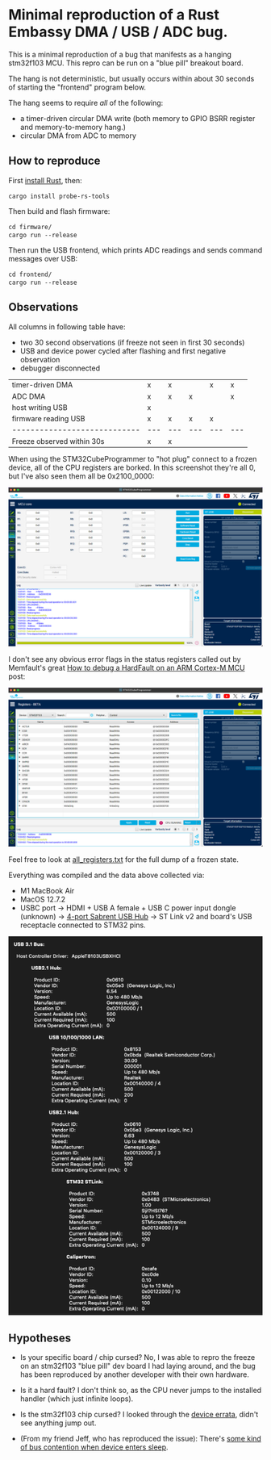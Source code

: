 # Minimal reproduction of a Rust Embassy DMA / USB / ADC bug.

This is a minimal reproduction of a bug that manifests as a hanging stm32f103 MCU.
This repro can be run on a "blue pill" breakout board.

The hang is not deterministic, but usually occurs within about 30 seconds of starting the "frontend" program below.

The hang seems to require *all* of the following:

- a timer-driven circular DMA write (both memory to GPIO BSRR register and memory-to-memory hang.)
- circular DMA from ADC to memory


## How to reproduce

First [install Rust](https://www.rust-lang.org/tools/install), then:

    cargo install probe-rs-tools

Then build and flash firmware:

    cd firmware/
    cargo run --release

Then run the USB frontend, which prints ADC readings and sends command messages over USB:

    cd frontend/
    cargo run --release


## Observations

All columns in following table have:

- two 30 second observations (if freeze not seen in first 30 seconds)
- USB and device power cycled after flashing and first negative observation
- debugger disconnected

|                            |   |   |   |   |   |
|----------------------------|---|---|---|---|---|
| timer-driven DMA           | x | x |   | x | x |
| ADC DMA                    | x | x | x |   | x |
| host writing USB           | x |   |   |   |   |
| firmware reading USB       | x | x | x | x |   |
|----------------------------|---|---|---|---|---|
| Freeze observed within 30s | x | x |   |   |   |


When using the STM32CubeProgrammer to "hot plug" connect to a frozen device, all of the CPU registers are borked. In this screenshot they're all 0, but I've also seen them all be 0x2100_0000:

![](cpu_registers.png)

I don't see any obvious error flags in the status registers called out by Memfault's great [How to debug a HardFault on an ARM Cortex-M MCU](https://interrupt.memfault.com/blog/cortex-m-hardfault-debug#determining-what-caused-the-fault) post:

![](status_registers.png)

Feel free to look at [all_registers.txt](all_registers.txt) for the full dump of a frozen state.


Everything was compiled and the data above collected via:

- M1 MacBook Air
- MacOS 12.7.2
- USBC port -> HDMI + USB A female + USB C power input dongle (unknown) -> [4-port Sabrent USB Hub](https://www.amazon.nl/-/en/gp/product/B00JX1ZS5O/) -> ST Link v2 and board's USB receptacle connected to STM32 pins.

![](usb.png)


## Hypotheses

- Is your specific board / chip cursed? No, I was able to repro the freeze on an stm32f103 "blue pill" dev board I had laying around, and the bug has been reproduced by another developer with their own hardware.

- Is it a hard fault? I don't think so, as the CPU never jumps to the installed handler (which just infinite loops).

- Is the stm32f103 chip cursed? I looked through the [device errata](https://www.st.com/resource/en/errata_sheet/es0340-stm32f101xcde-stm32f103xcde-device-errata-stmicroelectronics.pdf), didn't see anything jump out.

- (From my friend Jeff, who has reproduced the issue): There's [some kind of bus contention when device enters sleep](https://github.com/lynaghk/repro-stm32f103-rust-embassy-freeze/issues/1).
